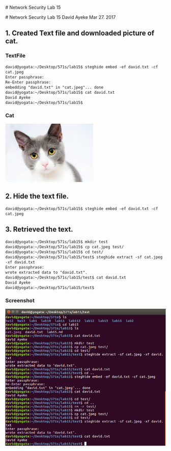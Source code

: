 <p style="page-break-after:always;"></p>
# Network Security Lab 15
<p><!-- pagebreak --></p>
# Network Security Lab 15
David Ayeke
Mar 27. 2017

## 1. Created Text file and downloaded picture of cat.

### TextFile
```
david@yogata:~/Desktop/571s/lab15$ steghide embed -ef david.txt -cf cat.jpeg
Enter passphrase:
Re-Enter passphrase:
embedding "david.txt" in "cat.jpeg"... done
david@yogata:~/Desktop/571s/lab15$ cat david.txt
David Ayeke
david@yogata:~/Desktop/571s/lab15$

```

### Cat
![cat.jpeg](cat_small.jpg)

## 2. Hide the text file.
```
david@yogata:~/Desktop/571s/lab15$ steghide embed -ef david.txt -cf cat.jpeg
```

## 3. Retrieved the text.
```
david@yogata:~/Desktop/571s/lab15$ mkdir test
david@yogata:~/Desktop/571s/lab15$ cp cat.jpeg test/
david@yogata:~/Desktop/571s/lab15$ cd test/
david@yogata:~/Desktop/571s/lab15/test$ steghide extract -sf cat.jpeg -xf david.txt
Enter passphrase:
wrote extracted data to "david.txt".
david@yogata:~/Desktop/571s/lab15/test$ cat david.txt
David Ayeke
david@yogata:~/Desktop/571s/lab15/test$
```

### Screenshot
![1.png](1.png)
